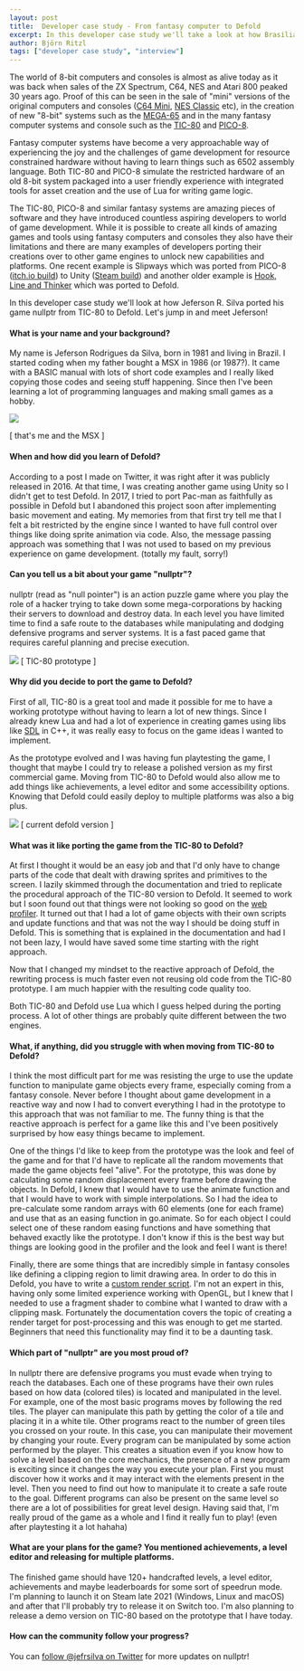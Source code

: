 ```yaml
---
layout: post
title:  Developer case study - From fantasy computer to Defold
excerpt: In this developer case study we'll take a look at how Brasilian game developer Jeferson R. Silva ported a game from TIC-80 to Defold.
author: Björn Ritzl
tags: ["developer case study", "interview"]
---
```


The world of 8-bit computers and consoles is almost as alive today as it was back when sales of the ZX Spectrum, C64, NES and Atari 800 peaked 30 years ago. Proof of this can be seen in the sale of "mini" versions of the original computers and consoles ([C64 Mini](https://retrogames.biz/thec64-mini), [NES Classic](https://www.nintendo.com/nes-classic/) etc), in the creation of new "8-bit" systems such as the [MEGA-65](https://mega65.org/) and in the many fantasy computer systems and console such as the [TIC-80](https://tic80.com/) and [PICO-8](https://www.lexaloffle.com/pico-8.php).

Fantasy computer systems have become a very approachable way of experiencing the joy and the challenges of game development for resource constrained hardware without having to learn things such as 6502 assembly language. Both TIC-80 and PICO-8 simulate the restricted hardware of an old 8-bit system packaged into a user friendly experience with integrated tools for asset creation and the use of Lua for writing game logic.

The TIC-80, PICO-8 and similar fantasy systems are amazing pieces of software and they have introduced countless aspiring developers to world of game development. While it is possible to create all kinds of amazing games and tools using fantasy computers and consoles they also have their limitations and there are many examples of developers porting their creations over to other game engines to unlock new capabilities and platforms. One recent example is Slipways which was ported from PICO-8 ([itch.io build](https://krajzeg.itch.io/slipways)) to Unity ([Steam build](https://store.steampowered.com/app/1264280/Slipways/)) and another older example is [Hook, Line and Thinker](https://forum.defold.com/t/hook-line-and-thinker-11-devlogs/15963) which was ported to Defold.

In this developer case study we'll look at how Jeferson R. Silva ported his game nullptr from TIC-80 to Defold. Let's jump in and meet Jeferson!


#### What is your name and your background?

My name is Jeferson Rodrigues da Silva, born in 1981 and living in Brazil. I started coding when my father bought a MSX in 1986 (or 1987?). It came with a BASIC manual with lots of short code examples and I really liked copying those codes and seeing stuff happening. Since then I've been learning a lot of programming languages and making small games as a hobby.

![](/images/posts/developer-case-study-from-fantasy-computer-to-defold/jeferson-msx.png)

[ that's me and the MSX ]


#### When and how did you learn of Defold?

According to a post I made on Twitter, it was right after it was publicly released in 2016. At that time, I was creating another game using Unity so I didn't get to test Defold. In 2017, I tried to port Pac-man as faithfully as possible in Defold but I abandoned this project soon after implementing basic movement and eating. My memories from that first try tell me that I felt a bit restricted by the engine since I wanted to have full control over things like doing sprite animation via code. Also, the message passing approach was something that I was not used to based on my previous experience on game development. (totally my fault, sorry!)


#### Can you tell us a bit about your game "nullptr"?

nullptr (read as "null pointer") is an action puzzle game where you play the role of a hacker trying to take down some mega-corporations by hacking their servers to download and destroy data. In each level you have limited time to find a safe route to the databases while manipulating and dodging defensive programs and server systems. It is a fast paced game that requires careful planning and precise execution.

![](/images/posts/developer-case-study-from-fantasy-computer-to-defold/nullptr-tic80.png)
[ TIC-80 prototype ]


#### Why did you decide to port the game to Defold?

First of all, TIC-80 is a great tool and made it possible for me to have a working prototype without having to learn a lot of new things. Since I already knew Lua and had a lot of experience in creating games using libs like [SDL](https://www.libsdl.org/) in C++, it was really easy to focus on the game ideas I wanted to implement.

As the prototype evolved and I was having fun playtesting the game, I thought that maybe I could try to release a polished version as my first commercial game. Moving from TIC-80 to Defold would also allow me to add things like achievements, a level editor and some accessibility options. Knowing that Defold could easily deploy to multiple platforms was also a big plus.

![](/images/posts/developer-case-study-from-fantasy-computer-to-defold/nullptr-defold.png)
[ current defold version ]


#### What was it like porting the game from the TIC-80 to Defold?

At first I thought it would be an easy job and that I'd only have to change parts of the code that dealt with drawing sprites and primitives to the screen. I lazily skimmed through the documentation and tried to replicate the procedural approach of the TIC-80 version to Defold. It seemed to work but I soon found out that things were not looking so good on the [web profiler](https://defold.com/manuals/profiling/#the-web-profiler). It turned out that I had a lot of game objects with their own scripts and update functions and that was not the way I should be doing stuff in Defold. This is something that is explained in the documentation and had I not been lazy, I would have saved some time starting with the right approach.

Now that I changed my mindset to the reactive approach of Defold, the rewriting process is much faster even not reusing old code from the TIC-80 prototype. I am much happier with the resulting code quality too.

Both TIC-80 and Defold use Lua which I guess helped during the porting process. A lot of other things are probably quite different between the two engines.


#### What, if anything, did you struggle with when moving from TIC-80 to Defold?

I think the most difficult part for me was resisting the urge to use the update function to manipulate game objects every frame, especially coming from a fantasy console. Never before I thought about game development in a reactive way and now I had to convert everything I had in the prototype to this approach that was not familiar to me. The funny thing is that the reactive approach is perfect for a game like this and I've been positively surprised by how easy things became to implement.

One of the things I'd like to keep from the prototype was the look and feel of the game and for that I'd have to replicate all the random movements that made the game objects feel "alive". For the prototype, this was done by calculating some random displacement every frame before drawing the objects. In Defold, I knew that I would have to use the animate function and that I would have to work with simple interpolations. So I had the idea to pre-calculate some random arrays with 60 elements (one for each frame) and use that as an easing function in go.animate. So for each object I could select one of these random easing functions and have something that behaved exactly like the prototype. I don't know if this is the best way but things are looking good in the profiler and the look and feel I want is there!

Finally, there are some things that are incredibly simple in fantasy consoles like defining a clipping region to limit drawing area. In order to do this in Defold, you have to write a [custom render script](https://defold.com/manuals/render/). I'm not an expert in this, having only some limited experience working with OpenGL, but I knew that I needed to use a fragment shader to combine what I wanted to draw with a clipping mask. Fortunately the documentation covers the topic of creating a render target for post-processing and this was enough to get me started. Beginners that need this functionality may find it to be a daunting task.


#### Which part of "nullptr" are you most proud of?

In nullptr there are defensive programs you must evade when trying to reach the databases. Each one of these programs have their own rules based on how data (colored tiles) is located and manipulated in the level. For example, one of the most basic programs moves by following the red tiles. The player can manipulate this path by getting the color of a tile and placing it in a white tile. Other programs react to the number of green tiles you crossed on your route. In this case, you can manipulate their movement by changing your route. Every program can be manipulated by some action performed by the player. This creates a situation even if you know how to solve a level based on the core mechanics, the presence of a new program is exciting since it changes the way you execute your plan. First you must discover how it works and it may interact with the elements present in the level. Then you need to find out how to manipulate it to create a safe route to the goal. Different programs can also be present on the same level so there are a lot of possibilities for great level design. Having said that, I'm really proud of the game as a whole and I find it really fun to play! (even after playtesting it a lot hahaha)


#### What are your plans for the game? You mentioned achievements, a level editor and releasing for multiple platforms.

The finished game should have 120+ handcrafted levels, a level editor, achievements and maybe leaderboards for some sort of speedrun mode. I'm planning to launch it on Steam late 2021 (Windows, Linux and macOS) and after that I'll probably try to release it on Switch too. I'm also planning to release a demo version on TIC-80 based on the prototype that I have today.


#### How can the community follow your progress?

You can [follow @jefrsilva on Twitter](https://twitter.com/jefrsilva) for more updates on nullptr!
